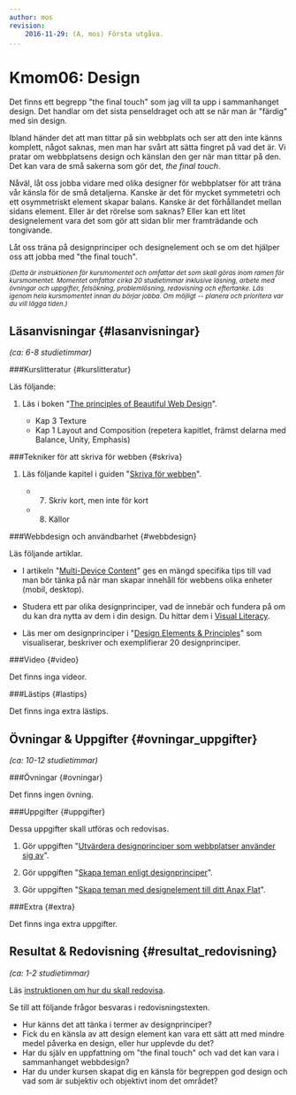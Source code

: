 ```yaml
---
author: mos
revision:
    2016-11-29: (A, mos) Första utgåva.
...
```

Kmom06: Design
====================================

Det finns ett begrepp "the final touch" som jag vill ta upp i sammanhanget design. Det handlar om det sista penseldraget och att se när man är "färdig" med sin design.

Ibland händer det att man tittar på sin webbplats och ser att den inte känns komplett, något saknas, men man har svårt att sätta fingret på vad det är. Vi pratar om webbplatsens design och känslan den ger när man tittar på den. Det kan vara de små sakerna som gör det, *the final touch*.

Nåväl, låt oss jobba vidare med olika designer för webbplatser för att träna vår känsla för de små detaljerna. Kanske är det för mycket symmetetri och ett osymmetriskt element skapar balans. Kanske är det förhållandet mellan sidans element. Eller är det rörelse som saknas? Eller kan ett litet designelement vara det som gör att sidan blir mer framträdande och tongivande.

Låt oss träna på designprinciper och designelement och se om det hjälper oss att jobba med "the final touch".



<!--more-->

<!--
[FIGURE src=/image/snapht14/python-marvin2.png?w=w2 caption="Marvin skall nu lära sig lite mer och få en bättre struktur."]
-->

<small>*(Detta är instruktionen för kursmomentet och omfattar det som skall göras inom ramen för kursmomentet. Momentet omfattar cirka 20 studietimmar inklusive läsning, arbete med övningar och uppgifter, felsökning, problemlösning, redovisning och eftertanke. Läs igenom hela kursmomentet innan du börjar jobba. Om möjligt -- planera och prioritera var du vill lägga tiden.)*</small>



Läsanvisningar  {#lasanvisningar}
---------------------------------

*(ca: 6-8 studietimmar)*


###Kurslitteratur  {#kurslitteratur}

Läs följande:

1. Läs i boken "[The principles of Beautiful Web Design](kunskap/boken-the-principles-of-beautiful-web-design)".

    * Kap 3 Texture
    * Kap 1 Layout and Composition (repetera kapitlet, främst delarna med Balance, Unity, Emphasis)



###Tekniker för att skriva för webben {#skriva}

1. Läs följande kapitel i guiden "[Skriva för webben](https://www.iis.se/lar-dig-mer/guider/hur-man-skriver-for-webben/)".

    * 7. Skriv kort, men inte för kort
    * 8. Källor



###Webbdesign och användbarhet {#webbdesign}

Läs följande artiklar.

* I artikeln "[Multi-Device Content](https://developers.google.com/web/fundamentals/design-and-ui/responsive/content?hl=en)" ges en mängd specifika tips till vad man bör tänka på när man skapar innehåll för webbens olika enheter (mobil, desktop).

* Studera ett par olika designprinciper, vad de innebär och fundera på om du kan dra nytta av dem i din design. Du hittar dem i [Visual Literacy](http://www.educ.kent.edu/community/VLO/Design/principles/).

* Läs mer om designprinciper i "[Design Elements & Principles](https://designschool.canva.com/design-elements-principles/)" som visualiserar, beskriver och exemplifierar 20 designprinciper.



###Video  {#video}

Det finns inga videor.

<!--
Titta på följande:

1. Till kursen finns en videoserie, "[Teknisk webbdesign och användbarhet](https://www.youtube.com/playlist?list=PLKtP9l5q3ce93K_FQtlmz2rcaR_BaKIET)", kika på de videor som börjar på 6.
-->



###Lästips {#lastips}

Det finns inga extra lästips.



Övningar & Uppgifter  {#ovningar_uppgifter}
-------------------------------------------

*(ca: 10-12 studietimmar)*



###Övningar {#ovningar}

Det finns ingen övning.

<!--
Genomför följande övning för att förbereda inför uppgifterna.
-->



###Uppgifter {#uppgifter}

Dessa uppgifter skall utföras och redovisas.

1. Gör uppgiften "[Utvärdera designprinciper som webbplatser använder sig av](uppgift/utvardera-webbplatsers-designprinciper)".

1. Gör uppgiften "[Skapa teman enligt designprinciper](uppgift/anax-flat-tema-enligt-designprinciper)".

1. Gör uppgiften "[Skapa teman med designelement till ditt Anax Flat](uppgift/anax-flat-tema-med-designelement)".



###Extra {#extra}

Det finns inga extra uppgifter.

<!--
Visa undermenyerna på menyn.
-->



Resultat & Redovisning  {#resultat_redovisning}
-----------------------------------------------

*(ca: 1-2 studietimmar)*

Läs [instruktionen om hur du skall redovisa](design/redovisa).

Se till att följande frågor besvaras i redovisningstexten.

* Hur känns det att tänka i termer av designprinciper?
* Fick du en känsla av att design element kan vara ett sätt att med mindre medel påverka en design, eller hur upplevde du det?
* Har du själv en uppfattning om "the final touch" och vad det kan vara i sammanhanget webbdesign?
* Har du under kursen skapat dig en känsla för begreppen god design och vad som är subjektiv och objektivt inom det området?
